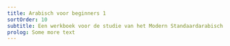 ```yaml
---
title: Arabisch voor beginners 1
sortOrder: 10
subtitle: Een werkboek voor de studie van het Modern Standaardarabisch.
prolog: Some more text
---
```

